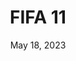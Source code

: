 ---
layout: nds
title: "FIFA 11"
categories:
 - approved
 - nds
 - universal
 - safe
tags:
- fifa
- soccer
series:
- fifa
date: May 18, 2023
permalink: /games/fifa-11/play/details
publisher: EA Sports
gid: fifa-11
edition: eu
---